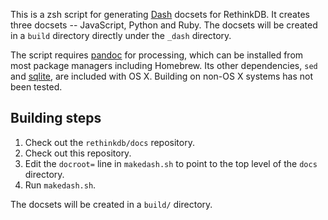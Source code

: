 This is a zsh script for generating [Dash][] docsets for RethinkDB. It creates
three docsets -- JavaScript, Python and Ruby. The docsets will be created in
a `build` directory directly under the `_dash` directory.

The script requires [pandoc][] for processing, which can be installed from
most package managers including Homebrew. Its other dependencies, `sed` and [sqlite][], are included with OS X. Building on non-OS X systems has not been tested.

[Dash]: http://kapeli.com/dash
[pandoc]: http://johnmacfarlane.net/pandoc/
[sqlite]: https://www.sqlite.org

## Building steps

1. Check out the `rethinkdb/docs` repository.
2. Check out this repository.
3. Edit the `docroot=` line in `makedash.sh` to point to the top level of the `docs` directory.
4. Run `makedash.sh`.

The docsets will be created in a `build/` directory.
